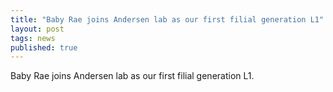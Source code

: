 ```yaml
---
title: "Baby Rae joins Andersen lab as our first filial generation L1"
layout: post
tags: news
published: true
---
```


Baby Rae joins Andersen lab as our first filial generation L1.